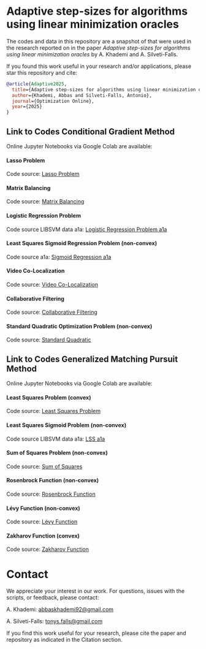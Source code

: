 # Adaptive step-sizes for algorithms using linear minimization oracles
The codes and data in this repository are a snapshot of that were used in the research reported on in the paper 
*Adaptive step-sizes for algorithms using linear minimization oracles* by A. Khademi and A. Silveti-Falls.

If you found this work useful in your research and/or applications, please star this repository and cite:

```bibtex
@article{Adaptive2025,
  title={Adaptive step-sizes for algorithms using linear minimization oracles},
  author={Khademi, Abbas and Silveti-Falls, Antonio},
  journal={Optimization Online},
  year={2025}
}
```

## Link to Codes Conditional Gradient Method
Online Jupyter Notebooks via Google Colab are available:
#### Lasso Problem
Code source: [Lasso Problem](https://colab.research.google.com/drive/113S3SoQrE4FoCc1V0nyStjj9zKEnG2gi?usp=sharing#scrollTo=rPNDFE1YG3CO)

#### Matrix Balancing
Code source: [Matrix Balancing](https://colab.research.google.com/drive/1eKZ63-aiPvLst5cz6YMF5sf33nAX76Bl?usp=sharing)

#### Logistic Regression Problem
Code source LIBSVM data a1a: [Logistic Regression Problem a1a](https://colab.research.google.com/drive/1xG6iRLep_GC1jTEVL78IC2vsL4KTYKz-?usp=sharing)

#### Least Squares Sigmoid Regression Problem (non-convex)
Code source a1a: [Sigmoid Regression a1a](https://colab.research.google.com/drive/1nhrbJBycWSC6HtSlvPoz1Lqrru_CQO-9?usp=sharing)

#### Video Co-Localization
Code source: [Video Co-Localization](https://colab.research.google.com/drive/13RjMdGiEtXYTctIJ6zt6nbH5py8zTNMg?usp=sharing#scrollTo=rPNDFE1YG3CO)

#### Collaborative Filtering
Code source: [Collaborative Filtering](https://colab.research.google.com/drive/1XHuFVwSWMQrXSs1G_0UiX7E7lDpMKYBk?usp=sharing#scrollTo=-M-LbH3kUtfo)

#### Standard Quadratic Optimization Problem (non-convex)
Code source: [Standard Quadratic](https://colab.research.google.com/drive/1CzeeJ1ZQCaTSyxD9Al1F-VdKk3HUcQ8B#scrollTo=WMwaR38NObjE&uniqifier=1)


## Link to Codes Generalized Matching Pursuit Method
Online Jupyter Notebooks via Google Colab are available:
#### Least Squares Problem (convex)
Code source: [Least Squares Problem](https://colab.research.google.com/drive/1oNiQI9UJYzvieVKH5dJWWJlwWJ75qbZa?usp=sharing)

#### Least Squares Sigmoid Problem (non-convex)
Code source LIBSVM data a1a: [LSS a1a](https://colab.research.google.com/drive/1rxKHtf2z4_VVVd2zeoUNkS3pYPHMLj5s#scrollTo=-ccvoIxEfiWu)

#### Sum of Squares Problem (non-convex)
Code source: [Sum of Squares](https://colab.research.google.com/drive/1z9UzEOIMPLEj2OkFscPToB_g9HKTJ5ZL?usp=sharing)

#### Rosenbrock Function (non-convex)
Code source: [Rosenbrock Function](https://colab.research.google.com/drive/1P9BlywY9bOBtFjSAJqZmR-SGa557m3rd?usp=sharing)

#### Lévy Function (non-convex)
Code source: [Lévy Function](https://colab.research.google.com/drive/1Sc9SWSXQ8fMR7JV_jsJeaHO13sDKJYnl?usp=sharing)

#### Zakharov Function (convex)
Code source: [Zakharov Function](https://colab.research.google.com/drive/1bORcE6BbQSsydD2Al0Ostaw-Zae1YqG7?usp=sharing)

# Contact

We appreciate your interest in our work. For questions, issues with the scripts, or feedback, please contact:

A. Khademi: abbaskhademi92@gmail.com

A. Silveti-Falls: tonys.falls@gmail.com

If you find this work useful for your research, please cite the paper and repository as indicated in the Citation section.

